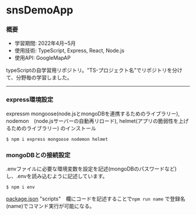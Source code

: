 # snsDemoApp

### 概要
* 学習期間: 2022年4月~5月 
* 使用技術: TypeScript, Express, React, Node.js
* 使用API: GoogleMapAP

typeScriptの自学習用リポジトリ。"TS-プロジェクト名"でリポジトリを分けて、分野毎の学習しました。

---

### express環境設定

expressm mongoose(node.jsとmongoDBを連携するためのライブラリー), nodemon　(node.jsサーバーの自動再リロード), helmet(アプリの脆弱性を上げるためのライブラリー) のインストール

```
$ npm i express mongoose nodemon helmet
```

### mongoDBとの接続設定

.envファイルに必要な環境変数を設定を記述(mongoDBのパスワードなど)し、.envを読み込むように記述しています。
```
$ npm i env
```

[package.json](package.json)
"scripts"　欄にコードを記述することで`npm run name` で登録名(name)でコマンド実行が可能になる。 



